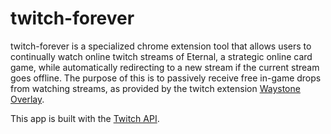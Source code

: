 # twitch-forever

twitch-forever is a specialized chrome extension tool that allows users to continually watch online twitch streams of Eternal, a strategic online card game, while automatically redirecting to a new stream if the current stream goes offline. The purpose of this is to passively receive free in-game drops from watching streams, as provided by the twitch extension <a href='https://dashboard.twitch.tv/extensions/0qr7fa6llzn4txgnfgb8ipeksd5v24'>Waystone Overlay</a>.

This app is built with the <a href='https://dev.twitch.tv/docs/api'>Twitch API</a>.
